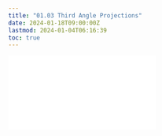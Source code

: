 ```yaml
---
title: "01.03 Third Angle Projections"
date: 2024-01-18T09:00:00Z
lastmod: 2024-01-04T06:16:39
toc: true
---
```


![Link to included content](../../../../drawing/third-angle-projection.md)
